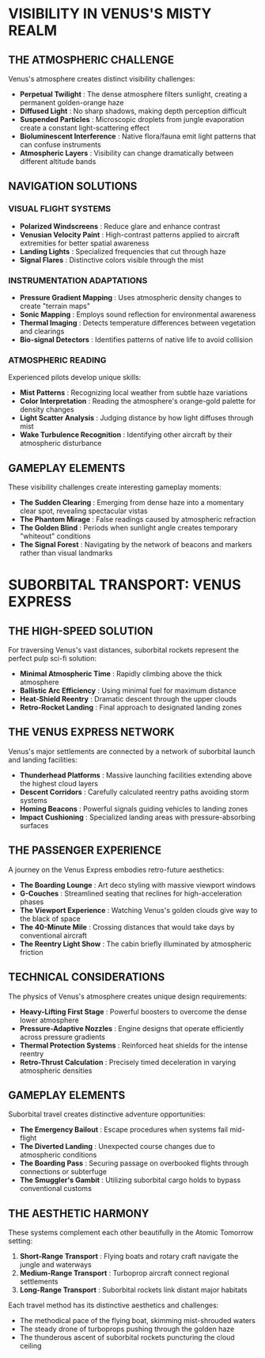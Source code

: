 # VISIBILITY IN VENUS'S MISTY REALM

## THE ATMOSPHERIC CHALLENGE

Venus's atmosphere creates distinct visibility challenges:

* **Perpetual Twilight** : The dense atmosphere filters sunlight, creating a permanent golden-orange haze
* **Diffused Light** : No sharp shadows, making depth perception difficult
* **Suspended Particles** : Microscopic droplets from jungle evaporation create a constant light-scattering effect
* **Bioluminescent Interference** : Native flora/fauna emit light patterns that can confuse instruments
* **Atmospheric Layers** : Visibility can change dramatically between different altitude bands

## NAVIGATION SOLUTIONS

### VISUAL FLIGHT SYSTEMS

* **Polarized Windscreens** : Reduce glare and enhance contrast
* **Venusian Velocity Paint** : High-contrast patterns applied to aircraft extremities for better spatial awareness
* **Landing Lights** : Specialized frequencies that cut through haze
* **Signal Flares** : Distinctive colors visible through the mist

### INSTRUMENTATION ADAPTATIONS

* **Pressure Gradient Mapping** : Uses atmospheric density changes to create "terrain maps"
* **Sonic Mapping** : Employs sound reflection for environmental awareness
* **Thermal Imaging** : Detects temperature differences between vegetation and clearings
* **Bio-signal Detectors** : Identifies patterns of native life to avoid collision

### ATMOSPHERIC READING

Experienced pilots develop unique skills:

* **Mist Patterns** : Recognizing local weather from subtle haze variations
* **Color Interpretation** : Reading the atmosphere's orange-gold palette for density changes
* **Light Scatter Analysis** : Judging distance by how light diffuses through mist
* **Wake Turbulence Recognition** : Identifying other aircraft by their atmospheric disturbance

## GAMEPLAY ELEMENTS

These visibility challenges create interesting gameplay moments:

* **The Sudden Clearing** : Emerging from dense haze into a momentary clear spot, revealing spectacular vistas
* **The Phantom Mirage** : False readings caused by atmospheric refraction
* **The Golden Blind** : Periods when sunlight angle creates temporary "whiteout" conditions
* **The Signal Forest** : Navigating by the network of beacons and markers rather than visual landmarks

# SUBORBITAL TRANSPORT: VENUS EXPRESS

## THE HIGH-SPEED SOLUTION

For traversing Venus's vast distances, suborbital rockets represent the perfect pulp sci-fi solution:

* **Minimal Atmospheric Time** : Rapidly climbing above the thick atmosphere
* **Ballistic Arc Efficiency** : Using minimal fuel for maximum distance
* **Heat-Shield Reentry** : Dramatic descent through the upper clouds
* **Retro-Rocket Landing** : Final approach to designated landing zones

## THE VENUS EXPRESS NETWORK

Venus's major settlements are connected by a network of suborbital launch and landing facilities:

* **Thunderhead Platforms** : Massive launching facilities extending above the highest cloud layers
* **Descent Corridors** : Carefully calculated reentry paths avoiding storm systems
* **Homing Beacons** : Powerful signals guiding vehicles to landing zones
* **Impact Cushioning** : Specialized landing areas with pressure-absorbing surfaces

## THE PASSENGER EXPERIENCE

A journey on the Venus Express embodies retro-future aesthetics:

* **The Boarding Lounge** : Art deco styling with massive viewport windows
* **G-Couches** : Streamlined seating that reclines for high-acceleration phases
* **The Viewport Experience** : Watching Venus's golden clouds give way to the black of space
* **The 40-Minute Mile** : Crossing distances that would take days by conventional aircraft
* **The Reentry Light Show** : The cabin briefly illuminated by atmospheric friction

## TECHNICAL CONSIDERATIONS

The physics of Venus's atmosphere creates unique design requirements:

* **Heavy-Lifting First Stage** : Powerful boosters to overcome the dense lower atmosphere
* **Pressure-Adaptive Nozzles** : Engine designs that operate efficiently across pressure gradients
* **Thermal Protection Systems** : Reinforced heat shields for the intense reentry
* **Retro-Thrust Calculation** : Precisely timed deceleration in varying atmospheric densities

## GAMEPLAY ELEMENTS

Suborbital travel creates distinctive adventure opportunities:

* **The Emergency Bailout** : Escape procedures when systems fail mid-flight
* **The Diverted Landing** : Unexpected course changes due to atmospheric conditions
* **The Boarding Pass** : Securing passage on overbooked flights through connections or subterfuge
* **The Smuggler's Gambit** : Utilizing suborbital cargo holds to bypass conventional customs

## THE AESTHETIC HARMONY

These systems complement each other beautifully in the Atomic Tomorrow setting:

1. **Short-Range Transport** : Flying boats and rotary craft navigate the jungle and waterways
2. **Medium-Range Transport** : Turboprop aircraft connect regional settlements
3. **Long-Range Transport** : Suborbital rockets link distant major habitats

Each travel method has its distinctive aesthetics and challenges:

* The methodical pace of the flying boat, skimming mist-shrouded waters
* The steady drone of turboprops pushing through the golden haze
* The thunderous ascent of suborbital rockets puncturing the cloud ceiling
